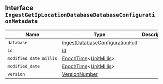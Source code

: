 ## Interface `IngestGetIpLocationDatabaseDatabaseConfigurationMetadata`

| Name | Type | Description |
| - | - | - |
| `database` | [IngestDatabaseConfigurationFull](./IngestDatabaseConfigurationFull.md) | &nbsp; |
| `id` | [Id](./Id.md) | &nbsp; |
| `modified_date_millis` | [EpochTime](./EpochTime.md)<[UnitMillis](./UnitMillis.md)> | &nbsp; |
| `modified_date` | [EpochTime](./EpochTime.md)<[UnitMillis](./UnitMillis.md)> | &nbsp; |
| `version` | [VersionNumber](./VersionNumber.md) | &nbsp; |
